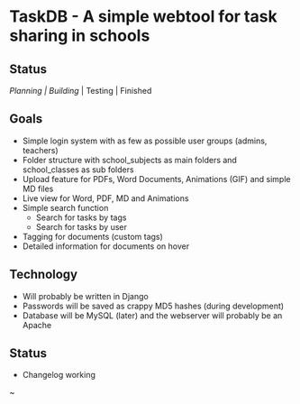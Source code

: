 # TaskDB - A simple webtool for task sharing in schools

## Status

_Planning | Building_ | Testing | Finished

## Goals

- Simple login system with as few as possible user groups (admins, teachers)
- Folder structure with school_subjects as main folders and school_classes as sub folders
- Upload feature for PDFs, Word Documents, Animations (GIF) and simple MD files
- Live view for Word, PDF, MD and Animations
- Simple search function
	- Search for tasks by tags
	- Search for tasks by user
- Tagging for documents (custom tags)
- Detailed information for documents on hover

## Technology

- Will probably be written in Django
- Passwords will be saved as crappy MD5 hashes (during development)
- Database will be MySQL (later) and the webserver will probably be an Apache

## Status

- Changelog working

~
